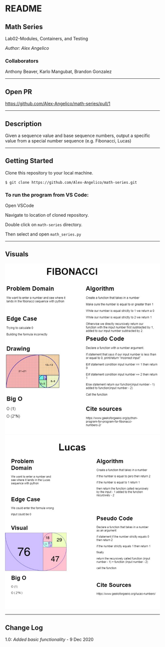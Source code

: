 # README

## Math Series

Lab02-Modules, Containers, and Testing

*Author: Alex Angelico*

### Collaborators

Anthony Beaver, Karlo Mangubat, Brandon Gonzalez

----

## Open PR

https://github.com/Alex-Angelico/math-series/pull/1

----

## Description

Given a sequence value and base sequence numbers, output a specific value from a special number sequence (e.g. Fibonacci, Lucas)

----

## Getting Started

Clone this repository to your local machine.

```
$ git clone https://github.com/Alex-Angelico/math-series.git
```

### To run the program from VS Code:

Open VSCode

Navigate to location of cloned repository.

Double click on ```math-series``` directory.

Then select and open ```math_series.py```

----

## Visuals

![Fibonacci Sequence Whiteboard](assets/math-series-fibonacci.jpg)  
![Lucas Sequence Whiteboard](assets/math-series-lucas.jpg)

----

## Change Log

1.0: *Added basic functionality* - 9 Dec 2020  
